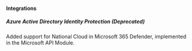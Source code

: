 #### Integrations

##### Azure Active Directory Identity Protection  (Deprecated)

Added support for National Cloud in Microsoft 365 Defender, implemented in the Microsoft API Module.
